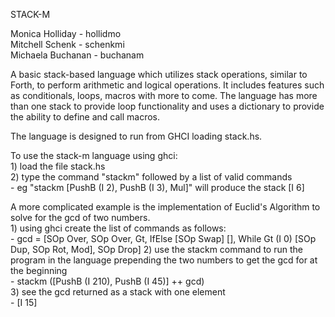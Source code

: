 STACK-M  

Monica Holliday - hollidmo  
Mitchell Schenk - schenkmi  
Michaela Buchanan - buchanam  

A basic stack-based language which utilizes stack operations, similar to Forth, to perform arithmetic and logical operations. It includes features such as conditionals, loops, macros with more to come. The language has more than one stack to provide loop functionality and
uses a dictionary to provide the ability to define and call macros.

The language is designed to run from GHCI loading stack.hs.

To use the stack-m language using ghci:  
    1) load the file stack.hs  
    2) type the command "stackm" followed by a list of valid commands  
        - eg "stackm [PushB (I 2), PushB (I 3), Mul]" will produce the stack [I 6]  
  
A more complicated example is the implementation of Euclid's Algorithm to solve for the gcd of two numbers.  
    1) using ghci create the list of commands as follows:  
       - gcd = [SOp Over, SOp Over, Gt, IfElse [SOp Swap] [], While Gt (I 0) [SOp Dup, SOp Rot, Mod], SOp Drop]
    2) use the stackm command to run the program in the language prepending the two numbers to get the gcd for at the beginning  
        - stackm ([PushB (I 210), PushB (I 45)] ++ gcd)  
    3) see the gcd returned as a stack with one element  
        - [I 15]  
